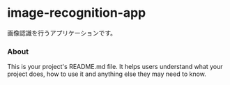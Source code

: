 image-recognition-app
=====================

画像認識を行うアプリケーションです。

### About

This is your project's README.md file. It helps users understand what your
project does, how to use it and anything else they may need to know.